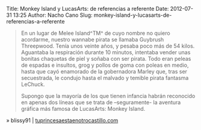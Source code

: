 Title: Monkey Island y LucasArts: de referencias a referente
Date: 2012-07-31 13:25
Author: Nacho Cano
Slug: monkey-island-y-lucasarts-de-referencias-a-referente

> En un lugar de Melee Island^TM^ de cuyo nombre no quiero acordarme,
> nuestro wannabe pirata se llamaba Guybrush Threepwood. Tenía unos
> veinte años, y pesaba poco más de 54 kilos. Aguantaba la respiración
> durante 10 minutos, intentaba vender unas bonitas chaquetas de piel y
> soñaba con ser pirata. Todo eran peleas de espadas e insultos, grog y
> pollos de goma con poleas en medio, hasta que cayó enamorado de la
> gobernadora Marley que, tras ser secuestrada, le condujo hasta el
> malvado y temible pirata fantasma LeChuck.
>
> Supongo que la mayoría de los que tienen infancia habrán reconocido en
> apenas dos líneas que se trata de –seguramente- la aventura gráfica
> más famosa de LucasArts: Monkey Island.

» blissy91 | [tuprincesaestaenotrocastillo.com][]

  [tuprincesaestaenotrocastillo.com]: http://www.tuprincesaestaenotrocastillo.com/post/28045701319/monkey-island-y-lucasarts-de-referencias-a-referente
    "Monkey Island y LucasArts: de referencias a referente"
